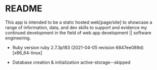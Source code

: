 # README

<!-- This README would normally document whatever steps are necessary to get the
application up and running. -->

  This app is intended to be a static hosted web[page/site] to showcase a range of information, data, and dev skills to support and evidence my continued development in the field of web app development || software engineering.

<!-- Things you may want to cover: -->

* Ruby version
    ruby 2.7.3p183 (2021-04-05 revision 6847ee089d) [x86_64-linux]

<!-- * System dependencies -->

<!-- * Configuration -->

* Database creation & initialization
    active-storage--skipped

<!-- * How to run the test suite -->

<!-- * Services (job queues, cache servers, search engines, etc.) -->

<!-- * Deployment instructions -->

<!-- * ... -->

  

